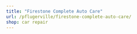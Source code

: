 ```yaml
---
title: "Firestone Complete Auto Care"
url: /pflugerville/firestone-complete-auto-care/
shop: car repair
---
```

